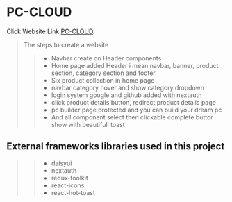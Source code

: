 # PC-CLOUD

Click Website Link [PC-CLOUD](https://pc-cloud.vercel.app/).

> The steps to create a website
>
> > - Navbar create on Header components
> > - Home page added Header i mean navbar, banner, product section, category section and footer
> > - Six product collection in home page
> > - navbar category hover and show category dropdown
> > - login system google and github added with nextauth
> > - click product details button, redirect product details page
> > - pc builder page protected and you can build your dream pc
> > - And all component select then clickable complete buttor show with beautifull toast

## External frameworks libraries used in this project

> > - daisyui
> > - nextauth
> > - redux-toolkit
> > - react-icons
> > - react-hot-toast
